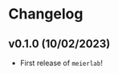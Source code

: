 # Changelog

<!--next-version-placeholder-->

## v0.1.0 (10/02/2023)

- First release of `meierlab`!